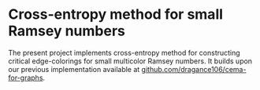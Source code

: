 # Cross-entropy method for small Ramsey numbers

The present project implements cross-entropy method for constructing critical edge-colorings for small multicolor Ramsey numbers. It builds upon our previous implementation available at [github.com/dragance106/cema-for-graphs](https://github.com/dragance106/cema-for-graphs).
